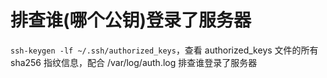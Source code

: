 # 排查谁(哪个公钥)登录了服务器

`ssh-keygen -lf ~/.ssh/authorized_keys`，查看 authorized_keys 文件的所有 sha256 指纹信息，配合 /var/log/auth.log 排查谁登录了服务器
